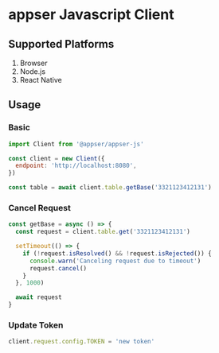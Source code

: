 # appser Javascript Client

## Supported Platforms

1. Browser
2. Node.js
3. React Native

## Usage

### Basic

```js
import Client from '@appser/appser-js'

const client = new Client({
  endpoint: 'http://localhost:8080',
})

const table = await client.table.getBase('3321123412131')
```

### Cancel Request

```js
const getBase = async () => {
  const request = client.table.get('3321123412131')

  setTimeout(() => {
    if (!request.isResolved() && !request.isRejected()) {
      console.warn('Canceling request due to timeout')
      request.cancel()
    }
  }, 1000)

  await request
}
```

### Update Token

```js
client.request.config.TOKEN = 'new token'
```
